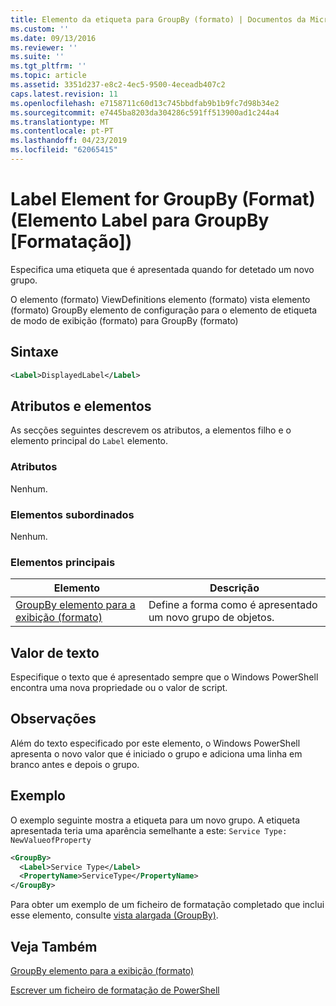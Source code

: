 ```yaml
---
title: Elemento da etiqueta para GroupBy (formato) | Documentos da Microsoft
ms.custom: ''
ms.date: 09/13/2016
ms.reviewer: ''
ms.suite: ''
ms.tgt_pltfrm: ''
ms.topic: article
ms.assetid: 3351d237-e8c2-4ec5-9500-4eceadb407c2
caps.latest.revision: 11
ms.openlocfilehash: e7158711c60d13c745bbdfab9b1b9fc7d98b34e2
ms.sourcegitcommit: e7445ba8203da304286c591ff513900ad1c244a4
ms.translationtype: MT
ms.contentlocale: pt-PT
ms.lasthandoff: 04/23/2019
ms.locfileid: "62065415"
---
```

# <a name="label-element-for-groupby-format"></a>Label Element for GroupBy (Format) (Elemento Label para GroupBy [Formatação])

Especifica uma etiqueta que é apresentada quando for detetado um novo grupo.

O elemento (formato) ViewDefinitions elemento (formato) vista elemento (formato) GroupBy elemento de configuração para o elemento de etiqueta de modo de exibição (formato) para GroupBy (formato)

## <a name="syntax"></a>Sintaxe

```xml
<Label>DisplayedLabel</Label>
```

## <a name="attributes-and-elements"></a>Atributos e elementos

As secções seguintes descrevem os atributos, a elementos filho e o elemento principal do `Label` elemento.

### <a name="attributes"></a>Atributos

Nenhum.

### <a name="child-elements"></a>Elementos subordinados

Nenhum.

### <a name="parent-elements"></a>Elementos principais

|Elemento|Descrição|
|-------------|-----------------|
|[GroupBy elemento para a exibição (formato)](./groupby-element-for-view-format.md)|Define a forma como é apresentado um novo grupo de objetos.|

## <a name="text-value"></a>Valor de texto

Especifique o texto que é apresentado sempre que o Windows PowerShell encontra uma nova propriedade ou o valor de script.

## <a name="remarks"></a>Observações

Além do texto especificado por este elemento, o Windows PowerShell apresenta o novo valor que é iniciado o grupo e adiciona uma linha em branco antes e depois o grupo.

## <a name="example"></a>Exemplo

O exemplo seguinte mostra a etiqueta para um novo grupo. A etiqueta apresentada teria uma aparência semelhante a este: `Service Type: NewValueofProperty`

```xml
<GroupBy>
  <Label>Service Type</Label>
  <PropertyName>ServiceType</PropertyName>
</GroupBy>

```

Para obter um exemplo de um ficheiro de formatação completado que inclui esse elemento, consulte [vista alargada (GroupBy)](./wide-view-groupby.md).

## <a name="see-also"></a>Veja Também

[GroupBy elemento para a exibição (formato)](./groupby-element-for-view-format.md)

[Escrever um ficheiro de formatação de PowerShell](./writing-a-powershell-formatting-file.md)
